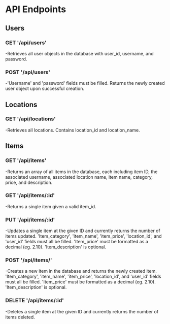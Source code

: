 # API Endpoints

<h2>Users</h2>
<h3>GET '/api/users'</h3>
<p>-Retrieves all user objects in the database with user_id, username, and password.</p>

<h3>POST '/api/users'</h3>
<p>-'Username' and 'password' fields must be filled. Returns the newly created user object upon successful creation.</p>

<h2>Locations</h2>
<h3>GET '/api/locations'</h3>
<p>-Retrieves all locations. Contains location_id and location_name.</p>

<h2>Items</h2>
<h3>GET '/api/items'</h3>
<p>-Returns an array of all items in the database, each including item ID, the associated username, associated location name, item name, category, price, and description.</p>

<h3>GET '/api/items/:id'</h3>
<p>-Returns a single item given a valid item_id.</p>

<h3>PUT '/api/items/:id'</h3>
<p>-Updates a single item at the given ID and currently returns the number of items updated. 'Item_category', 'item_name', 'item_price', 'location_id', and 'user_id' fields must all be filled. 'Item_price' must be formatted as a decimal (eg. 2.10). 'Item_description' is optional.</p>

<h3>POST '/api/items/'</h3>
<p>-Creates a new item in the database and returns the newly created item. 'Item_category', 'item_name', 'item_price', 'location_id', and 'user_id' fields must all be filled. 'Item_price' must be formatted as a decimal (eg. 2.10). 'Item_description' is optional.</p>

<h3>DELETE '/api/items/:id'</h3>
<p>-Deletes a single item at the given ID and currently returns the number of items deleted.</p>
